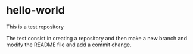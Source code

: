 # hello-world
This is a test repository

The test consist in creating a repository and then
make a new branch and modify the README file and add
a commit change.
